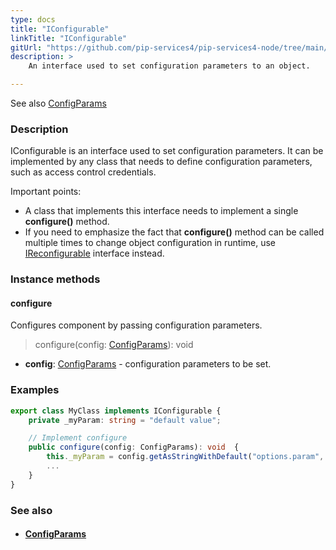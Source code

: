 ```yaml
---
type: docs
title: "IConfigurable"
linkTitle: "IConfigurable"
gitUrl: "https://github.com/pip-services4/pip-services4-node/tree/main/pip-services4-components-node"
description: > 
    An interface used to set configuration parameters to an object. 

---
```

See also [ConfigParams](../config_params)

### Description

IConfigurable is an interface used to set configuration parameters. It can be implemented by any class that needs to define configuration parameters, such as access control credentials. 

Important points:   

- A class that implements this interface needs to implement a single **configure()** method.  
- If you need to emphasize the fact that **configure()** method can be called multiple times
    to change object configuration in runtime, use [IReconfigurable](../ireconfigurable) interface instead.  

### Instance methods

#### configure
Configures component by passing configuration parameters.

> configure(config: [ConfigParams](../config_params)): void

- **config**: [ConfigParams](../config_params) - configuration parameters to be set.

### Examples

```typescript
export class MyClass implements IConfigurable {
    private _myParam: string = "default value";

    // Implement configure
    public configure(config: ConfigParams): void  {
        this._myParam = config.getAsStringWithDefault("options.param", myParam);
        ...
    }
}

```
### See also
- #### [ConfigParams](../config_params)

